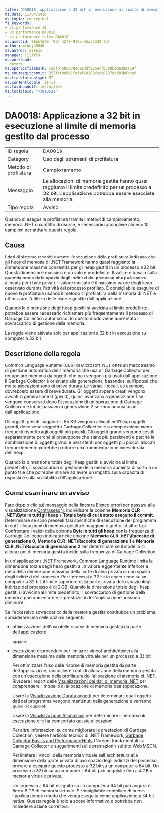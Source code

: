 ```yaml
---
title: 'DA0018: Applicazione a 32 bit in esecuzione al limite di memoria gestito dal processo | Microsoft Docs'
ms.date: 11/04/2016
ms.topic: conceptual
f1_keywords:
- vs.performance.18
- vs.performance.DA0018
- vs.performance.rules.DA0018
ms.assetid: 98eb2d96-f92f-42f9-915c-e5ac2330ffbf
author: mikejo5000
ms.author: mikejo
manager: jillfra
ms.workload:
- dotnet
ms.openlocfilehash: cadf5f605b78dd82ddf205ecfb5b0beded92a59f
ms.sourcegitcommit: 257fc60eb01fefafa9185fca28727ded81b8bca9
ms.translationtype: MT
ms.contentlocale: it-IT
ms.lasthandoff: 10/25/2019
ms.locfileid: "72910522"
---
```

# <a name="da0018-32-bit-application-running-at-process-managed-memory-limits"></a>DA0018: Applicazione a 32 bit in esecuzione al limite di memoria gestito dal processo

|||
|-|-|
|ID regola|DA0018|
|Category|Uso degli strumenti di profilatura|
|Metodo di profilatura|Campionamento|
|Messaggio|Le allocazioni di memoria gestita hanno quasi raggiunto il limite predefinito per un processo a 32 bit. L'applicazione potrebbe essere associata alla memoria.|
|Tipo regola|Avviso|

 Quando si esegue la profilatura tramite i metodi di campionamento, memoria .NET o conflitto di risorse, è necessario raccogliere almeno 10 campioni per attivare questa regola.

## <a name="cause"></a>Causa
 I dati di sistema raccolti durante l'esecuzione della profilatura indicano che gli heap di memoria di .NET Framework hanno quasi raggiunto la dimensione massima consentita per gli heap gestiti in un processo a 32 bit. Questa dimensione massima è un valore predefinito. Il valore è basato sulla quantità totale dello spazio degli indirizzi del processo che può essere allocata per i byte privati. Il valore indicato è il massimo valore degli heap osservato durante l'attività del processo profilato. È consigliabile eseguire di nuovo la profilatura usando il metodo di profilatura della memoria di .NET e ottimizzare l'utilizzo delle risorse gestite dall'applicazione.

 Quando la dimensione degli heap gestiti si avvicina al limite predefinito, potrebbe essere necessario richiamare più frequentemente il processo di Garbage Collection automatico. In questo modo viene aumentato il sovraccarico di gestione della memoria.

 La regola viene attivata solo per applicazioni a 32 bit in esecuzione su computer a 32 bit.

## <a name="rule-description"></a>Descrizione della regola
 Common Language Runtime (CLR) di Microsoft .NET offre un meccanismo di gestione automatica della memoria che usa un Garbage Collector per recuperare memoria da oggetti che non vengono più usati dall'applicazione. Il Garbage Collector è orientato alla generazione, basandosi sull'ipotesi che molte allocazioni sono di breve durata. Le variabili locali, ad esempio, dovrebbero essere di breve durata. Gli oggetti appena creati vengono avviati in generazione 0 (gen 0), quindi avanzano a generazione 1 se vengono conservati dopo l'esecuzione di un'operazione di Garbage Collection e infine passano a generazione 2 se sono ancora usati dall'applicazione.

 Gli oggetti gestiti maggiori di 85 KB vengono allocati nell'heap oggetti grandi, dove sono soggetti a Garbage Collection e a compressione meno frequenti rispetto agli oggetti più piccoli. Gli oggetti grandi vengono gestiti separatamente perché si presuppone che siano più persistenti e perché la combinazione di oggetti grandi e persistenti con oggetti più piccoli allocati frequentemente potrebbe produrre una frammentazione indesiderata dell'heap.

 Quando la dimensione totale degli heap gestiti si avvicina al limite predefinito, il sovraccarico di gestione della memoria aumenta di solito a un punto tale che potrebbe iniziare ad avere un impatto sulla capacità di risposta e sulla scalabilità dell'applicazione.

## <a name="how-to-investigate-a-warning"></a>Come esaminare un avviso
 Fare doppio clic sul messaggio nella finestra Elenco errori per passare alla visualizzazione [Contrassegni](../profiling/marks-view.md). Individuare le colonne **Memoria CLR .NET\\Byte in tutti gli heap** e **Totale byte di cui è stato eseguito il commit**. Determinare se sono presenti fasi specifiche di esecuzione del programma in cui l'allocazione di memoria gestita è maggiore rispetto ad altre fasi. Confrontare i valori della colonna **Byte in tutti gli heap** con la frequenza di Garbage Collection indicata nelle colonne **Memoria CLR .NET\\Raccolte di generazione 0**, **Memoria CLR .NET\\Raccolte di generazione 1** e **Memoria CLR .NET\\Raccolte di generazione 2** per determinare se il modello di allocazioni di memoria gestita incide sulla frequenza di Garbage Collection.

 In un'applicazione .NET Framework, Common Language Runtime limita la dimensione totale degli heap gestiti a un valore leggermente inferiore a metà della dimensione massima della parte di area privata di uno spazio degli indirizzi del processo. Per i processi a 32 bit in esecuzione su un computer a 32 bit, il limite superiore della parte privata dello spazio degli indirizzi del processo è di 2 GB. Quando la dimensione totale degli heap gestiti si avvicina al limite predefinito, il sovraccarico di gestione della memoria può aumentare e le prestazioni dell'applicazione possono diminuire.

 Se l'eccessivo sovraccarico della memoria gestita costituisce un problema, considerare una delle opzioni seguenti:

- ottimizzazione dell'uso delle risorse di memoria gestita da parte dell'applicazione

   oppure

- esecuzione di procedure per limitare i vincoli architettonici alla dimensione massima della memoria virtuale per un processo a 32 bit

  Per ottimizzare l'uso delle risorse di memoria gestita da parte dell'applicazione, raccogliere i dati di allocazione della memoria gestita con un'esecuzione della profilatura dell'allocazione di memoria di .NET. Rivedere i report delle [Visualizzazioni dei dati di memoria .NET](../profiling/dotnet-memory-data-views.md) per comprendere il modello di allocazione di memoria dell'applicazione.

  Usare la [Visualizzazione Durata oggetti](../profiling/object-lifetime-view.md) per determinare quali oggetti dati del programma vengono mantenuti nella generazione e verranno quindi recuperati.

  Usare la [Visualizzazione Allocazioni](../profiling/dotnet-memory-allocations-view.md) per determinare il percorso di esecuzione che ha comportato queste allocazioni.

  Per altre informazioni su come migliorare le prestazioni di Garbage Collection, vedere l'articolo tecnico di .NET Framework, [Garbage Collector Basics and Performance Hints](/previous-versions/dotnet/articles/ms973837(v=msdn.10)) (Nozioni fondamentali su Garbage Collector e suggerimenti sulle prestazioni) sul sito Web MSDN.

  Per limitare i vincoli della memoria virtuale sull'architettura alla dimensione della parte privata di uno spazio degli indirizzi del processo, provare a eseguire questo processo a 32 bit su un computer a 64 bit.  Un processo a 32 bit su un computer a 64 bit può acquisire fino a 4 GB di memoria virtuale privata.

  Un processo a 64 bit eseguito su un computer a 64 bit può acquisire fino a 8 TB di memoria virtuale. È consigliabile compilare di nuovo l'applicazione in modo che venga eseguita come applicazione a 64 bit nativa. Questa regola è solo a scopo informativo e potrebbe non richiedere azione correttiva.